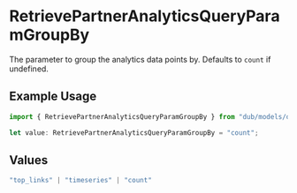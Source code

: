 # RetrievePartnerAnalyticsQueryParamGroupBy

The parameter to group the analytics data points by. Defaults to `count` if undefined.

## Example Usage

```typescript
import { RetrievePartnerAnalyticsQueryParamGroupBy } from "dub/models/operations";

let value: RetrievePartnerAnalyticsQueryParamGroupBy = "count";
```

## Values

```typescript
"top_links" | "timeseries" | "count"
```